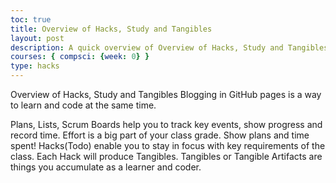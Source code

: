 ```yaml
---
toc: true
title: Overview of Hacks, Study and Tangibles
layout: post
description: A quick overview of Overview of Hacks, Study and Tangibles
courses: { compsci: {week: 0} }
type: hacks
---
```

<!--  -->
Overview of Hacks, Study and Tangibles
Blogging in GitHub pages is a way to learn and code at the same time.

Plans, Lists, Scrum Boards help you to track key events, show progress and record time. Effort is a big part of your class grade. Show plans and time spent!
Hacks(Todo) enable you to stay in focus with key requirements of the class. Each Hack will produce Tangibles.
Tangibles or Tangible Artifacts are things you accumulate as a learner and coder.